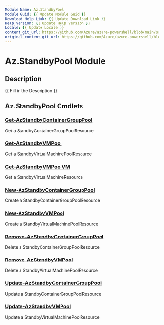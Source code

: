 ```yaml
---
Module Name: Az.StandbyPool
Module Guid: {{ Update Module Guid }}
Download Help Link: {{ Update Download Link }}
Help Version: {{ Update Help Version }}
Locale: {{ Update Locale }}
content_git_url: https://github.com/Azure/azure-powershell/blob/main/src/StandbyPool/StandbyPool/help/Az.StandbyPool.md
original_content_git_url: https://github.com/Azure/azure-powershell/blob/main/src/StandbyPool/StandbyPool/help/Az.StandbyPool.md
---
```


# Az.StandbyPool Module
## Description
{{ Fill in the Description }}

## Az.StandbyPool Cmdlets
### [Get-AzStandbyContainerGroupPool](Get-AzStandbyContainerGroupPool.md)
Get a StandbyContainerGroupPoolResource

### [Get-AzStandbyVMPool](Get-AzStandbyVMPool.md)
Get a StandbyVirtualMachinePoolResource

### [Get-AzStandbyVMPoolVM](Get-AzStandbyVMPoolVM.md)
Get a StandbyVirtualMachineResource

### [New-AzStandbyContainerGroupPool](New-AzStandbyContainerGroupPool.md)
Create a StandbyContainerGroupPoolResource

### [New-AzStandbyVMPool](New-AzStandbyVMPool.md)
Create a StandbyVirtualMachinePoolResource

### [Remove-AzStandbyContainerGroupPool](Remove-AzStandbyContainerGroupPool.md)
Delete a StandbyContainerGroupPoolResource

### [Remove-AzStandbyVMPool](Remove-AzStandbyVMPool.md)
Delete a StandbyVirtualMachinePoolResource

### [Update-AzStandbyContainerGroupPool](Update-AzStandbyContainerGroupPool.md)
Update a StandbyContainerGroupPoolResource

### [Update-AzStandbyVMPool](Update-AzStandbyVMPool.md)
Update a StandbyVirtualMachinePoolResource

